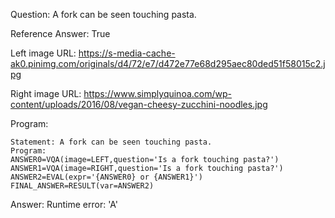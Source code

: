 Question: A fork can be seen touching pasta.

Reference Answer: True

Left image URL: https://s-media-cache-ak0.pinimg.com/originals/d4/72/e7/d472e77e68d295aec80ded51f58015c2.jpg

Right image URL: https://www.simplyquinoa.com/wp-content/uploads/2016/08/vegan-cheesy-zucchini-noodles.jpg

Program:

```
Statement: A fork can be seen touching pasta.
Program:
ANSWER0=VQA(image=LEFT,question='Is a fork touching pasta?')
ANSWER1=VQA(image=RIGHT,question='Is a fork touching pasta?')
ANSWER2=EVAL(expr='{ANSWER0} or {ANSWER1}')
FINAL_ANSWER=RESULT(var=ANSWER2)
```
Answer: Runtime error: 'A'

